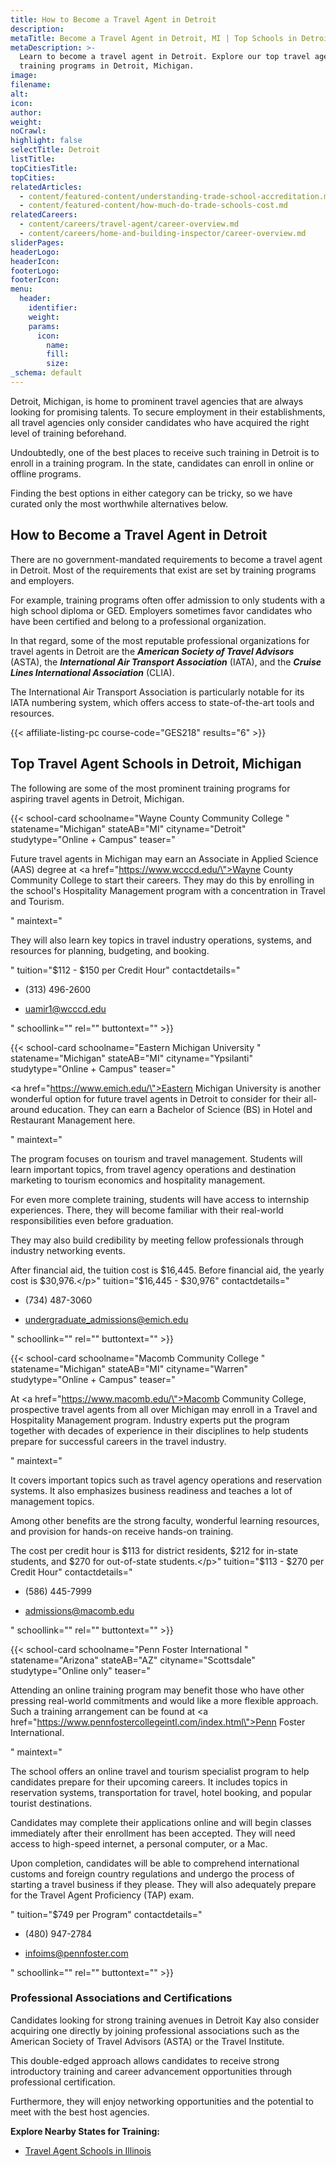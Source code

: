 ```yaml
---
title: How to Become a Travel Agent in Detroit
description:
metaTitle: Become a Travel Agent in Detroit, MI | Top Schools in Detroit
metaDescription: >-
  Learn to become a travel agent in Detroit. Explore our top travel agent
  training programs in Detroit, Michigan.
image:
filename:
alt:
icon:
author:
weight:
noCrawl:
highlight: false
selectTitle: Detroit
listTitle:
topCitiesTitle:
topCities:
relatedArticles:
  - content/featured-content/understanding-trade-school-accreditation.md
  - content/featured-content/how-much-do-trade-schools-cost.md
relatedCareers:
  - content/careers/travel-agent/career-overview.md
  - content/careers/home-and-building-inspector/career-overview.md
sliderPages:
headerLogo:
headerIcon:
footerLogo:
footerIcon:
menu:
  header:
    identifier:
    weight:
    params:
      icon:
        name:
        fill:
        size:
_schema: default
---
```

Detroit, Michigan, is home to prominent travel agencies that are always looking for promising talents. To secure employment in their establishments, all travel agencies only consider candidates who have acquired the right level of training beforehand.

Undoubtedly, one of the best places to receive such training in Detroit is to enroll in a training program. In the state, candidates can enroll in online or offline programs.

Finding the best options in either category can be tricky, so we have curated only the most worthwhile alternatives below.

## **How to Become a Travel Agent in Detroit**

There are no government-mandated requirements to become a travel agent in Detroit. Most of the requirements that exist are set by training programs and employers.

For example, training programs often offer admission to only students with a high school diploma or GED. Employers sometimes favor candidates who have been certified and belong to a professional organization.

In that regard, some of the most reputable professional organizations for travel agents in Detroit are the ***American Society of Travel Advisors*** (ASTA), the ***International Air Transport Association*** (IATA), and the ***Cruise Lines International Association*** (CLIA).

The International Air Transport Association is particularly notable for its IATA numbering system, which offers access to state-of-the-art tools and resources.

{{< affiliate-listing-pc course-code="GES218" results="6" >}}

## **Top Travel Agent Schools in Detroit, Michigan**

The following are some of the most prominent training programs for aspiring travel agents in Detroit, Michigan.

{{< school-card schoolname="Wayne County Community College " statename="Michigan" stateAB="MI" cityname="Detroit" studytype="Online + Campus" teaser="<p>Future travel agents in Michigan may earn an Associate in Applied Science (AAS) degree at <a href=\"https://www.wcccd.edu/\">Wayne County Community College</a> to start their careers. They may do this by enrolling in the school's Hospitality Management program with a concentration in Travel and Tourism.</p>" maintext="<p>They will also learn key topics in travel industry operations, systems, and resources for planning, budgeting, and booking.</p>" tuition="$112 - $150 per Credit Hour" contactdetails="<ul><li><p>(313) 496-2600</p></li><li><p>uamir1@wcccd.edu</p></li></ul>" schoollink="" rel="" buttontext="" >}}

{{< school-card schoolname="Eastern Michigan University " statename="Michigan" stateAB="MI" cityname="Ypsilanti" studytype="Online + Campus" teaser="<p><a href=\"https://www.emich.edu/\">Eastern Michigan University</a> is another wonderful option for future travel agents in Detroit to consider for their all-around education. They can earn a Bachelor of Science (BS) in Hotel and Restaurant Management here.</p>" maintext="<p>The program focuses on tourism and travel management. Students will learn important topics, from travel agency operations and destination marketing to tourism economics and hospitality management.</p><p>For even more complete training, students will have access to internship experiences. There, they will become familiar with their real-world responsibilities even before graduation.</p><p>They may also build credibility by meeting fellow professionals through industry networking events.</p><p>After financial aid, the tuition cost is $16,445. Before financial aid, the yearly cost is $30,976.</p>" tuition="$16,445 - $30,976" contactdetails="<ul><li><p>(734) 487-3060</p></li><li><p>undergraduate_admissions@emich.edu</p></li></ul>" schoollink="" rel="" buttontext="" >}}

{{< school-card schoolname="Macomb Community College " statename="Michigan" stateAB="MI" cityname="Warren" studytype="Online + Campus" teaser="<p>At <a href=\"https://www.macomb.edu/\">Macomb Community College</a>, prospective travel agents from all over Michigan may enroll in a Travel and Hospitality Management program. Industry experts put the program together with decades of experience in their disciplines to help students prepare for successful careers in the travel industry.</p>" maintext="<p>It covers important topics such as travel agency operations and reservation systems. It also emphasizes business readiness and teaches a lot of management topics.</p><p>Among other benefits are the strong faculty, wonderful learning resources, and provision for hands-on receive hands-on training.</p><p>The cost per credit hour is $113 for district residents, $212 for in-state students, and $270 for out-of-state students.</p>" tuition="$113 - $270 per Credit Hour" contactdetails="<ul><li><p>(586) 445-7999</p></li><li><p>admissions@macomb.edu</p></li></ul>" schoollink="" rel="" buttontext="" >}}

{{< school-card schoolname="Penn Foster International " statename="Arizona" stateAB="AZ" cityname="Scottsdale" studytype="Online only" teaser="<p>Attending an online training program may benefit those who have other pressing real-world commitments and would like a more flexible approach. Such a training arrangement can be found at <a href=\"https://www.pennfostercollegeintl.com/index.html\">Penn Foster International</a>.</p>" maintext="<p>The school offers an online travel and tourism specialist program to help candidates prepare for their upcoming careers. It includes topics in reservation systems, transportation for travel, hotel booking, and popular tourist destinations.</p><p>Candidates may complete their applications online and will begin classes immediately after their enrollment has been accepted. They will need access to high-speed internet, a personal computer, or a Mac.</p><p>Upon completion, candidates will be able to comprehend international customs and foreign country regulations and undergo the process of starting a travel business if they please. They will also adequately prepare for the Travel Agent Proficiency (TAP) exam.</p>" tuition="$749 per Program" contactdetails="<ul><li><p>(480) 947-2784</p></li><li><p>infoims@pennfoster.com</p></li></ul>" schoollink="" rel="" buttontext="" >}}

### **Professional Associations and Certifications**

Candidates looking for strong training avenues in Detroit Kay also consider acquiring one directly by joining professional associations such as the American Society of Travel Advisors (ASTA) or the Travel Institute.

This double-edged approach allows candidates to receive strong introductory training and career advancement opportunities through professional certification.

Furthermore, they will enjoy networking opportunities and the potential to meet with the best host agencies.

**Explore Nearby States for Training:**

* [Travel Agent Schools in Illinois](https://toptradeschools.com/near-you/travel-agent/illinois/)
